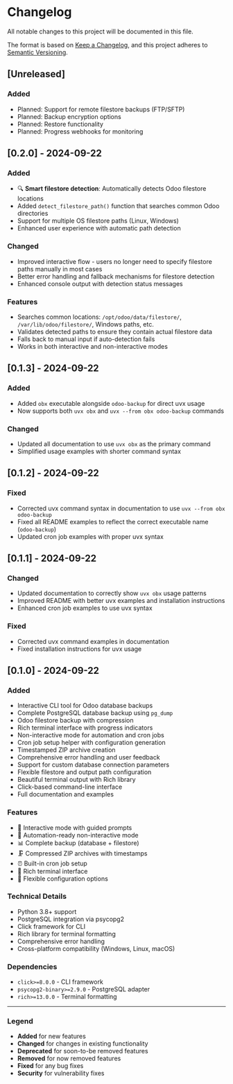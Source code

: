 # Changelog

All notable changes to this project will be documented in this file.

The format is based on [Keep a Changelog](https://keepachangelog.com/en/1.0.0/),
and this project adheres to [Semantic Versioning](https://semver.org/spec/v2.0.0.html).

## [Unreleased]

### Added
- Planned: Support for remote filestore backups (FTP/SFTP)
- Planned: Backup encryption options
- Planned: Restore functionality
- Planned: Progress webhooks for monitoring

## [0.2.0] - 2024-09-22

### Added
- 🔍 **Smart filestore detection**: Automatically detects Odoo filestore locations
- Added `detect_filestore_path()` function that searches common Odoo directories
- Support for multiple OS filestore paths (Linux, Windows)
- Enhanced user experience with automatic path detection

### Changed
- Improved interactive flow - users no longer need to specify filestore paths manually in most cases
- Better error handling and fallback mechanisms for filestore detection
- Enhanced console output with detection status messages

### Features
- Searches common locations: `/opt/odoo/data/filestore/`, `/var/lib/odoo/filestore/`, Windows paths, etc.
- Validates detected paths to ensure they contain actual filestore data
- Falls back to manual input if auto-detection fails
- Works in both interactive and non-interactive modes

## [0.1.3] - 2024-09-22

### Added
- Added `obx` executable alongside `odoo-backup` for direct uvx usage
- Now supports both `uvx obx` and `uvx --from obx odoo-backup` commands

### Changed
- Updated all documentation to use `uvx obx` as the primary command
- Simplified usage examples with shorter command syntax

## [0.1.2] - 2024-09-22

### Fixed
- Corrected uvx command syntax in documentation to use `uvx --from obx odoo-backup`
- Fixed all README examples to reflect the correct executable name (`odoo-backup`)
- Updated cron job examples with proper uvx syntax

## [0.1.1] - 2024-09-22

### Changed
- Updated documentation to correctly show `uvx obx` usage patterns
- Improved README with better uvx examples and installation instructions
- Enhanced cron job examples to use uvx syntax

### Fixed
- Corrected uvx command examples in documentation
- Fixed installation instructions for uvx usage

## [0.1.0] - 2024-09-22

### Added
- Interactive CLI tool for Odoo database backups
- Complete PostgreSQL database backup using `pg_dump`
- Odoo filestore backup with compression
- Rich terminal interface with progress indicators
- Non-interactive mode for automation and cron jobs
- Cron job setup helper with configuration generation
- Timestamped ZIP archive creation
- Comprehensive error handling and user feedback
- Support for custom database connection parameters
- Flexible filestore and output path configuration
- Beautiful terminal output with Rich library
- Click-based command-line interface
- Full documentation and examples

### Features
- 🎯 Interactive mode with guided prompts
- 🤖 Automation-ready non-interactive mode
- 📊 Complete backup (database + filestore)
- 🗜️ Compressed ZIP archives with timestamps
- ⏰ Built-in cron job setup
- 🎨 Rich terminal interface
- 🔧 Flexible configuration options

### Technical Details
- Python 3.8+ support
- PostgreSQL integration via psycopg2
- Click framework for CLI
- Rich library for terminal formatting
- Comprehensive error handling
- Cross-platform compatibility (Windows, Linux, macOS)

### Dependencies
- `click>=8.0.0` - CLI framework
- `psycopg2-binary>=2.9.0` - PostgreSQL adapter
- `rich>=13.0.0` - Terminal formatting

---

### Legend
- **Added** for new features
- **Changed** for changes in existing functionality
- **Deprecated** for soon-to-be removed features
- **Removed** for now removed features
- **Fixed** for any bug fixes
- **Security** for vulnerability fixes